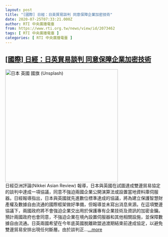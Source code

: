 ```yaml
---
layout: post
title: "[國際] 日經：日英貿易談判 同意保障企業加密技術"
date: 2020-07-25T07:33:21.000Z
author: RTI 中央廣播電臺
from: https://www.rti.org.tw/news/view/id/2073462
tags: [ RTI 中央廣播電臺 ]
categories: [ RTI 中央廣播電臺 ]
---
```

<!--1595662401000-->
[[國際] 日經：日英貿易談判 同意保障企業加密技術](https://www.rti.org.tw/news/view/id/2073462)
------

<div>
<img src="https://static.rti.org.tw/assets/thumbnails/2020/07/25/e54a3fee73017b7b58809ae9b99c1eb1.jpg" width="360" alt="日本 英國 國旗 (Unsplash)" title="日本 英國 國旗 (Unsplash)"><br>日經亞洲評論(Nikkei Asian Review) 報導，日本與英國在試圖達成雙邊貿易協定的談判中達成一項協議，同意不強迫兩國企業公開演算法或設置當地資料庫伺服器。日經報導指出，日本與英國就先進數位標準達成的協議，將為建立保護智慧財產權及數據自由流通的國際框架做好準備，但報導並未寫出消息來源。在這項雙邊協議下，兩國政府將不會強迫企業交出用於保護專有企業技術及資訊的加密金鑰。預計兩國政府也會同意，不強迫企業在境內設置伺服器和其他相關設施，並保障數據自由流通。日英兩國希望在今年底英國脫離歐盟過渡期結束前達成協定，以避免雙邊貿易安排出現任何斷層。由於談判正...<a target="_blank" href="https://www.rti.org.tw/news/view/id/2073462">...more</a>
</div>
